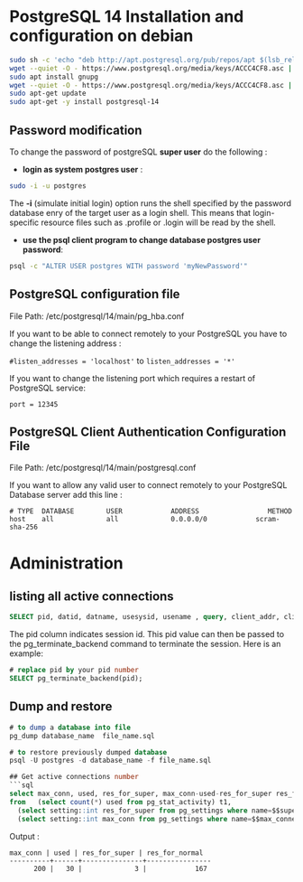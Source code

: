 # PostgreSQL 14 Installation and configuration on debian
```bash
sudo sh -c 'echo "deb http://apt.postgresql.org/pub/repos/apt $(lsb_release -cs)-pgdg main" > /etc/apt/sources.list.d/pgdg.list'
wget --quiet -O - https://www.postgresql.org/media/keys/ACCC4CF8.asc | sudo apt-key add -
sudo apt install gnupg
wget --quiet -O - https://www.postgresql.org/media/keys/ACCC4CF8.asc | sudo apt-key add -
sudo apt-get update
sudo apt-get -y install postgresql-14
```
## Password modification
To change the password of postgreSQL **super user** do the following :
- **login as system postgres user** : 
```bash
sudo -i -u postgres
```

The **-i** (simulate initial login) option runs the shell specified by the password database enry of the target user as a login shell.  This means that login-specific resource files such as .profile or .login will be read by the shell.

- **use the psql client program to change database postgres user password**: 
```bash
psql -c "ALTER USER postgres WITH password 'myNewPassword'"
```
## PostgreSQL configuration file
File Path: /etc/postgresql/14/main/pg_hba.conf

If you want to be able to connect remotely to your PostgreSQL you have to change the listening address :

```#listen_addresses = 'localhost'``` to ```listen_addresses = '*'```

If you want to change the listening port which requires a restart of PostgreSQL service:
```
port = 12345
```
## PostgreSQL Client Authentication Configuration File
File Path: /etc/postgresql/14/main/postgresql.conf

If you want to allow any valid user to connect remotely to your PostgreSQL Database server add this line :

```
# TYPE  DATABASE        USER            ADDRESS                 METHOD
host    all             all             0.0.0.0/0            scram-sha-256
```
# Administration
## listing all active connections
```sql
SELECT pid, datid, datname, usesysid, usename , query, client_addr, client_port, query_start, backend_start, wait_event, xact_start, state FROM pg_catalog.pg_stat_activity
```

The pid column indicates session id. This pid value can then be passed to the pg_terminate_backend command to terminate the session. Here is an example:
```sql
# replace pid by your pid number
SELECT pg_terminate_backend(pid);
```
## Dump and restore

```sql
# to dump a database into file
pg_dump database_name  file_name.sql
```

```sql
# to restore previously dumped database
psql -U postgres -d database_name -f file_name.sql

## Get active connections number
```sql
select max_conn, used, res_for_super, max_conn-used-res_for_super res_for_normal 
from   (select count(*) used from pg_stat_activity) t1,
  (select setting::int res_for_super from pg_settings where name=$$superuser_reserved_connections$$) t2,
  (select setting::int max_conn from pg_settings where name=$$max_connections$$) t3
```

Output :

```
max_conn | used | res_for_super | res_for_normal 
----------+------+---------------+----------------
      200 |   30 |             3 |            167
```

